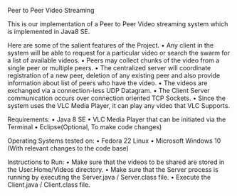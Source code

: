 Peer to Peer Video Streaming

This is our implementation of a Peer to Peer Video streaming system which is implemented in Java8 SE.

Here are some of the salient features of the Project.
• Any client in the system will be able to request for a particular video or search the swarm for a list of available videos. 
• Peers may collect chunks of the video from a single peer or multiple peers. 
• The centralized server will coordinate registration of a new peer, deletion of any existing peer and also provide information about list of peers who have the video.
• The videos are exchanged via a connection-less UDP Datagram.
• The Client Server communication occurs over connection oriented TCP Sockets.
• Since the system uses the VLC Media Player, it can play any video that VLC Supports.

Requirements:
• Java 8 SE
• VLC Media Player that can be initiated via the Terminal
• Eclipse(Optional, To make code changes)

Operating Systems tested on:
• Fedora 22 Linux
• Microsoft Windows 10 (With relevant changes to the code base)

Instructions to Run:
• Make sure that the videos to be shared are stored in the User.Home/Videos directory.
• Make sure that the Server process is running by executing the Server.java / Server.class file.
• Execute the Client.java / Client.class file.

